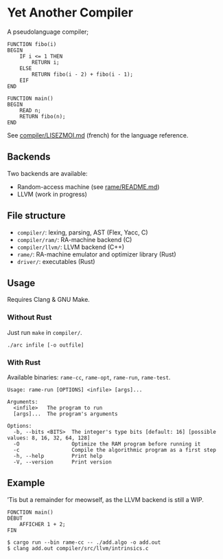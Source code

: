 # Yet Another Compiler

A pseudolanguage compiler;
```
FUNCTION fibo(i)
BEGIN
    IF i <= 1 THEN
        RETURN i;
    ELSE
        RETURN fibo(i - 2) + fibo(i - 1);
    EIF
END

FUNCTION main()
BEGIN
    READ n;
    RETURN fibo(n);
END
```

See [compiler/LISEZMOI.md](compiler/LISEZMOI.md) (french) for the language reference.

## Backends

Two backends are available:
- Random-access machine (see [rame/README.md](rame/README.md))
- LLVM (work in progress)

## File structure
- `compiler/`: lexing, parsing, AST (Flex, Yacc, C)
- `compiler/ram/`: RA-machine backend (C)
- `compiler/llvm/`: LLVM backend (C++)
- `rame/`: RA-machine emulator and optimizer library (Rust)
- `driver/`: executables (Rust)

## Usage

Requires Clang & GNU Make.

### Without Rust

Just run `make` in `compiler/`.

```
./arc infile [-o outfile]
```

### With Rust

Available binaries: `rame-cc`, `rame-opt`, `rame-run`, `rame-test`.

```
Usage: rame-run [OPTIONS] <infile> [args]...

Arguments:
  <infile>   The program to run
  [args]...  The program's arguments

Options:
  -b, --bits <BITS>  The integer's type bits [default: 16] [possible values: 8, 16, 32, 64, 128]
  -O                 Optimize the RAM program before running it
  -c                 Compile the algorithmic program as a first step
  -h, --help         Print help
  -V, --version      Print version
```

## Example

’Tis but a remainder for meowself, as the LLVM backend is still a WIP.

```
FONCTION main()
DÉBUT
    AFFICHER 1 + 2;
FIN
```
```
$ cargo run --bin rame-cc -- ./add.algo -o add.out
$ clang add.out compiler/src/llvm/intrinsics.c
```
